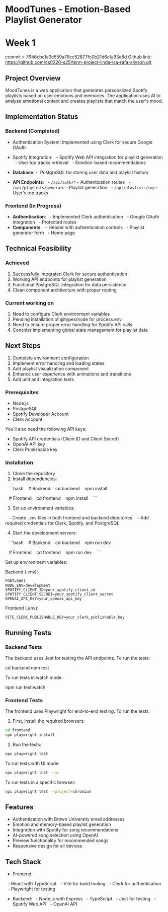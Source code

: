 # MoodTunes - Emotion-Based Playlist Generator

# Week 1 
commit = 7646cbc1a3e559a79cc52877fc0b21d6cfa93a8d
Github link: https://github.com/cs0320-s25/term-project-linda-isa-rafa-allyson.git

## Project Overview

MoodTunes is a web application that generates personalized Spotify playlists based on user emotions and memories. The application uses AI to analyze emotional context and creates playlists that match the user's mood.

## Implementation Status

### Backend (Completed)

- Authentication System: Implemented using Clerk for secure Google OAuth
- Spotify Integration:
  - Spotify Web API integration for playlist generation
  - User top tracks retrieval
  - Emotion-based recommendations

- **Database**: 
-  PostgreSQL for storing user data and playlist history

- **API Endpoints**:
  - `/api/auth/*` - Authentication routes
  - `/api/playlists/generate` - Playlist generation
  - `/api/playlists/top` - User's top tracks

### Frontend (In Progress)

- **Authentication**:
  - Implemented Clerk authentication
  - Google OAuth integration
  - Protected routes
- **Components**:
  - Header with authentication controls
  - Playlist generator form
  - Home page


## Technical Feasibility

### Achieved

1. Successfully integrated Clerk for secure authentication
2. Working API endpoints for playlist generation
3. Functional PostgreSQL integration for data persistence
4. Clean component architecture with proper routing

### Current working on

1. Need to configure Clerk environment variables
2. Pending installation of @types/node for process.env
3. Need to ensure proper error handling for Spotify API calls
4. Consider implementing global state management for playlist data

## Next Steps

1. Complete environment configuration
2. Implement error handling and loading states
3. Add playlist visualization component
4. Enhance user experience with animations and transitions
5. Add unit and integration tests

### Prerequisites

- Node.js
- PostgreSQL
- Spotify Developer Account
- Clerk Account

You'll also need the following API keys:

- Spotify API credentials (Client ID and Client Secret)
- OpenAI API key
- Clerk Publishable key

### Installation

1. Clone the repository
2. Install dependencies:

   ```bash
   # Backend
   cd backend
   npm install

   # Frontend
   cd frontend
   npm install
   ```

3. Set up environment variables:

   - Create `.env` files in both frontend and backend directories
   - Add required credentials for Clerk, Spotify, and PostgreSQL

4. Start the development servers:

   ```bash
   # Backend
   cd backend
   npm run dev

   # Frontend
   cd frontend
   npm run dev
   ```


Set up environment variables:

Backend (.env):

```plaintext
PORT=3001
NODE_ENV=development
SPOTIFY_CLIENT_ID=your_spotify_client_id
SPOTIFY_CLIENT_SECRET=your_spotify_client_secret
OPENAI_API_KEY=your_openai_api_key
```

Frontend (.env):

```plaintext
VITE_CLERK_PUBLISHABLE_KEY=your_clerk_publishable_key
```



## Running Tests

### Backend Tests

The backend uses Jest for testing the API endpoints. To run the tests:

cd backend
npm test


To run tests in watch mode:

npm run test:watch


### Frontend Tests

The frontend uses Playwright for end-to-end testing. To run the tests:

1. First, install the required browsers:

```bash
cd frontend
npx playwright install
```

2. Run the tests:

```bash
npx playwright test
```

To run tests with UI mode:

```bash
npx playwright test --ui
```

To run tests in a specific browser:

```bash
npx playwright test --project=chromium
```

## Features

- Authentication with Brown University email addresses
- Emotion and memory-based playlist generation
- Integration with Spotify for song recommendations
- AI-powered song selection using OpenAI
- Preview functionality for recommended songs
- Responsive design for all devices

## Tech Stack

- Frontend:

  - React with TypeScript
  - Vite for build tooling
  - Clerk for authentication
  - Playwright for testing

- Backend:
  - Node.js with Express
  - TypeScript
  - Jest for testing
  - Spotify Web API
  - OpenAI API